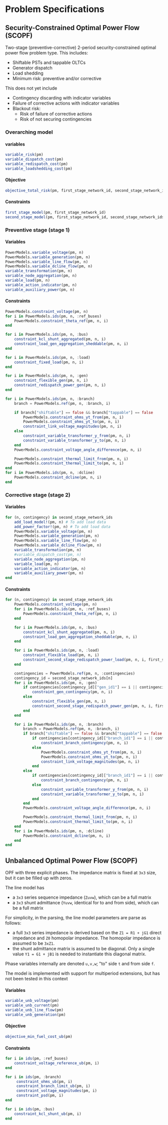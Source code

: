 # Problem Specifications

## Security-Constrained Optimal Power Flow (SCOPF)
Two-stage (preventive-corrective) 2-period security-constrained optimal power flow problem type.
This includes:
- Shiftable PSTs and tappable OLTCs
- Generator dispatch
- Load shedding
- Minimum risk: preventive and/or corrective

This does not yet include
- Contingency discarding with indicator variables
- Failure of corrective actions with indicator variables
- Blackout risk:
    - Risk of failure of corrective actions
    - Risk of not securing contingencies

### Overarching model
#### variables
```julia
variable_risk(pm)
variable_dispatch_cost(pm)
variable_redispatch_cost(pm)
variable_loadshedding_cost(pm)
```

#### Objective
```julia
objective_total_risk(pm, first_stage_network_id, second_stage_network_ids)
```

#### Constraints
```julia
first_stage_model(pm, first_stage_network_id)
second_stage_model(pm, first_stage_network_id, second_stage_network_ids)
```

### Preventive stage (stage 1)
#### Variables
```julia
PowerModels.variable_voltage(pm, n)
PowerModels.variable_generation(pm, n)
PowerModels.variable_line_flow(pm, n)
PowerModels.variable_dcline_flow(pm, n)
variable_transformation(pm, n)
variable_node_aggregation(pm, n)
variable_load(pm, n)
variable_action_indicator(pm, n)
variable_auxiliary_power(pm, n)
```

#### Constraints
```julia
PowerModels.constraint_voltage(pm, n)
for i in PowerModels.ids(pm, n, :ref_buses)
    PowerModels.constraint_theta_ref(pm, n, i)
end

for i in PowerModels.ids(pm, n, :bus)
    constraint_kcl_shunt_aggregated(pm, n, i)
    constraint_load_gen_aggregation_sheddable(pm, n, i)
end

for i in PowerModels.ids(pm, n, :load)
    constraint_fixed_load(pm, n, i)
end

for i in PowerModels.ids(pm, n, :gen)
    constraint_flexible_gen(pm, n, i)
    constraint_redispatch_power_gen(pm, n, i)
end

for i in PowerModels.ids(pm, n, :branch)
    branch = PowerModels.ref(pm, n, :branch, i)

    if branch["shiftable"] == false && branch["tappable"] == false
        PowerModels.constraint_ohms_yt_from(pm, n, i)
        PowerModels.constraint_ohms_yt_to(pm, n, i)
        constraint_link_voltage_magnitudes(pm, n, i)
    else
        constraint_variable_transformer_y_from(pm, n, i)
        constraint_variable_transformer_y_to(pm, n, i)
    end
    PowerModels.constraint_voltage_angle_difference(pm, n, i)

    PowerModels.constraint_thermal_limit_from(pm, n, i)
    PowerModels.constraint_thermal_limit_to(pm, n, i)
end
for i in PowerModels.ids(pm, n, :dcline)
    PowerModels.constraint_dcline(pm, n, i)
end
```

### Corrective stage (stage 2)
#### Variables
```julia
for (n, contingency) in second_stage_network_ids
    add_load_model!(pm, n) # To add load data
    add_power_factor!(pm, n) # To add load data
    PowerModels.variable_voltage(pm, n)
    PowerModels.variable_generation(pm, n)
    PowerModels.variable_line_flow(pm, n)
    PowerModels.variable_dcline_flow(pm, n)
    variable_transformation(pm, n)
    #variable_dispatch_cost(pm, n)
    variable_node_aggregation(pm, n)
    variable_load(pm, n)
    variable_action_indicator(pm, n)
    variable_auxiliary_power(pm, n)
end
```

#### Constraints
```julia
for (n, contingency) in second_stage_network_ids
    PowerModels.constraint_voltage(pm, n)
    for i in PowerModels.ids(pm, n, :ref_buses)
        PowerModels.constraint_theta_ref(pm, n, i)
    end

    for i in PowerModels.ids(pm, n, :bus)
        constraint_kcl_shunt_aggregated(pm, n, i)
        constraint_load_gen_aggregation_sheddable(pm, n, i)
    end

    for i in PowerModels.ids(pm, n, :load)
        constraint_flexible_load(pm, n, i)
        constraint_second_stage_redispatch_power_load(pm, n, i, first_stage_network_id)
    end

    contingencies = PowerModels.ref(pm, n, :contingencies)
    contingency_id = second_stage_network_ids[n]
    for i in PowerModels.ids(pm, n, :gen)
        if contingencies[contingency_id]["gen_id1"] == i || contingencies[contingency_id]["gen_id2"] == i || contingencies[contingency_id]["gen_id3"] == i
            constraint_gen_contingency(pm, n, i)
        else
            constraint_flexible_gen(pm, n, i)
            constraint_second_stage_redispatch_power_gen(pm, n, i, first_stage_network_id)
        end
    end

    for i in PowerModels.ids(pm, n, :branch)
        branch = PowerModels.ref(pm, n, :branch, i)
        if branch["shiftable"] == false && branch["tappable"] == false
            if contingencies[contingency_id]["branch_id1"] == i || contingencies[contingency_id]["branch_id2"] == i || contingencies[contingency_id]["branch_id3"] == i
                constraint_branch_contingency(pm, n, i)
            else
                PowerModels.constraint_ohms_yt_from(pm, n, i)
                PowerModels.constraint_ohms_yt_to(pm, n, i)
                constraint_link_voltage_magnitudes(pm, n, i)
            end
        else
            if contingencies[contingency_id]["branch_id1"] == i || contingencies[contingency_id]["branch_id2"] == i || contingencies[contingency_id]["branch_id3"] == i
                constraint_branch_contingency(pm, n, i)
            else
                constraint_variable_transformer_y_from(pm, n, i)
                constraint_variable_transformer_y_to(pm, n, i)
            end
        end
        PowerModels.constraint_voltage_angle_difference(pm, n, i)

        PowerModels.constraint_thermal_limit_from(pm, n, i)
        PowerModels.constraint_thermal_limit_to(pm, n, i)
    end
    for i in PowerModels.ids(pm, n, :dcline)
        PowerModels.constraint_dcline(pm, n, i)
    end
end
```



## Unbalanced Optimal Power Flow (SCOPF)
OPF with three explicit phases. The impedance matrix is fixed at `3x3` size, but it can be filled up with zeros.

The line model has
- a `3x3` series sequence impedance (`Zuvw`), which can be a full matrix
- a `3x3` shunt admittance (`Yuvw`, identical for to and from side), which can be a full matrix

For simplicity, in the parsing, the line model parameters are parse as follows:
- a full `3x3` series impedance is derived based on the `Z1 = R1 + jG1` direct impedance and `Z0` homopolar impedance. The homopolar impedance is assumed to be `3xZ1`.
- the shunt admittance matrix is assumed to be diagonal. Only a single value `Y1 = G1 + jB1` is needed to instantiate this diagonal matrix.

Phase variables internally are denoted `u,v,w`; "to" side `t` and from side `f`.

The model is implemented with support for multiperiod extensions, but has not been tested in this context








#### Variables
```julia
variable_unb_voltage(pm)
variable_unb_current(pm)
variable_unb_line_flow(pm)
variable_unb_generation(pm)
```

#### Objective
```julia
objective_min_fuel_cost_ub(pm)
```

#### Constraints
```julia
for i in ids(pm, :ref_buses)
    constraint_voltage_reference_ub(pm, i)
end

for i in ids(pm, :branch)
     constraint_ohms_ub(pm, i)
     constraint_branch_limit_ub(pm, i)
     constraint_voltage_magnitudes(pm, i)
     constraint_psd(pm, i)
end

for i in ids(pm, :bus)
    constraint_kcl_shunt_ub(pm, i)
end
```
